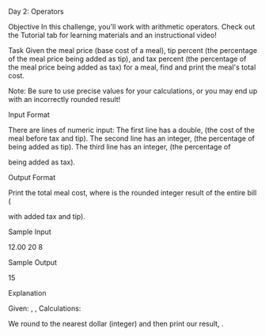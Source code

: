 Day 2: Operators

Objective
In this challenge, you'll work with arithmetic operators. Check out the Tutorial tab for learning materials and an instructional video!

Task
Given the meal price (base cost of a meal), tip percent (the percentage of the meal price being added as tip), and tax percent (the percentage of the meal price being added as tax) for a meal, find and print the meal's total cost.

Note: Be sure to use precise values for your calculations, or you may end up with an incorrectly rounded result!

Input Format

There are
lines of numeric input:
The first line has a double, (the cost of the meal before tax and tip).
The second line has an integer, (the percentage of being added as tip).
The third line has an integer, (the percentage of

being added as tax).

Output Format

Print the total meal cost, where
is the rounded integer result of the entire bill (

with added tax and tip).

Sample Input

12.00
20
8

Sample Output

15

Explanation

Given:
, , Calculations:



We round to the nearest dollar (integer) and then print our result, .